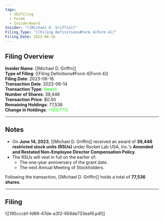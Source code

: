 ```yaml
---
tags:
  - SECFiling
  - Form4
  - InsiderAward
Insider: "[[Michael D. Griffin]]"
Filing_Type: "[[Filing Definitions#Form 4|Form 4]]"
Filing_Date: 2023-06-16  
---
```

## Filing Overview

**Insider Name**: [[Michael D. Griffin]]  
**Type of Filing**: [[Filing Definitions#Form 4|Form 4]]  
**Filing Date**: 2023-06-16  
**Transaction Date**: 2023-06-14  
**Transaction Type**: <span style="color:lime">Award</span>  
**Number of Shares**: 39,446  
**Transaction Price**: $0.00  
**Remaining Holdings**: 77,536  
**Change in Holdings**: <span style="color:lime">+103.77%</span>  

---
## Notes

- On **June 14, 2023**, [[Michael D. Griffin]] received an award of **39,446 restricted stock units (RSUs)** under Rocket Lab USA, Inc.'s **Amended and Restated Non-Employee Director Compensation Policy**.  
- The RSUs will vest in full on the earlier of:
  - The one-year anniversary of the grant date.
  - The next Annual Meeting of Stockholders.  

Following the transaction, [[Michael D. Griffin]] holds a total of **77,536 shares**.

---
## Filing

![[195cccbf-fd89-47de-a3f2-656de733eaf6.pdf]]
